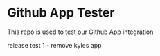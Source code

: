 # Github App Tester

This repo is used to test our Github App integration

release test 1 - remove kyles app
